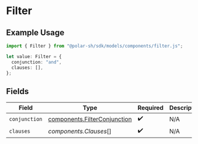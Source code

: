 # Filter

## Example Usage

```typescript
import { Filter } from "@polar-sh/sdk/models/components/filter.js";

let value: Filter = {
  conjunction: "and",
  clauses: [],
};
```

## Fields

| Field                                                                        | Type                                                                         | Required                                                                     | Description                                                                  |
| ---------------------------------------------------------------------------- | ---------------------------------------------------------------------------- | ---------------------------------------------------------------------------- | ---------------------------------------------------------------------------- |
| `conjunction`                                                                | [components.FilterConjunction](../../models/components/filterconjunction.md) | :heavy_check_mark:                                                           | N/A                                                                          |
| `clauses`                                                                    | *components.Clauses*[]                                                       | :heavy_check_mark:                                                           | N/A                                                                          |